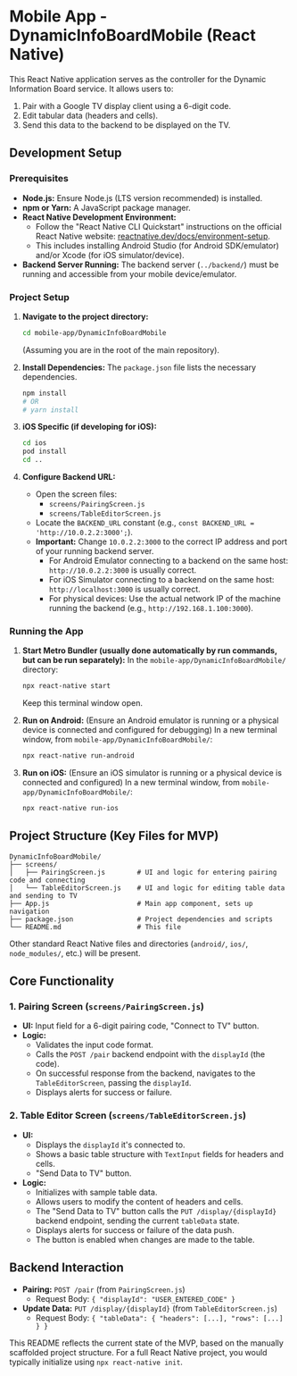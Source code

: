 # Mobile App - DynamicInfoBoardMobile (React Native)

This React Native application serves as the controller for the Dynamic Information Board service. It allows users to:
1.  Pair with a Google TV display client using a 6-digit code.
2.  Edit tabular data (headers and cells).
3.  Send this data to the backend to be displayed on the TV.

## Development Setup

### Prerequisites
*   **Node.js:** Ensure Node.js (LTS version recommended) is installed.
*   **npm or Yarn:** A JavaScript package manager.
*   **React Native Development Environment:**
    *   Follow the "React Native CLI Quickstart" instructions on the official React Native website: [reactnative.dev/docs/environment-setup](https://reactnative.dev/docs/environment-setup).
    *   This includes installing Android Studio (for Android SDK/emulator) and/or Xcode (for iOS simulator/device).
*   **Backend Server Running:** The backend server (`../backend/`) must be running and accessible from your mobile device/emulator.

### Project Setup
1.  **Navigate to the project directory:**
    ```bash
    cd mobile-app/DynamicInfoBoardMobile
    ```
    (Assuming you are in the root of the main repository).

2.  **Install Dependencies:**
    The `package.json` file lists the necessary dependencies.
    ```bash
    npm install
    # OR
    # yarn install
    ```

3.  **iOS Specific (if developing for iOS):**
    ```bash
    cd ios
    pod install
    cd ..
    ```

4.  **Configure Backend URL:**
    *   Open the screen files:
        *   `screens/PairingScreen.js`
        *   `screens/TableEditorScreen.js`
    *   Locate the `BACKEND_URL` constant (e.g., `const BACKEND_URL = 'http://10.0.2.2:3000';`).
    *   **Important:** Change `10.0.2.2:3000` to the correct IP address and port of your running backend server.
        *   For Android Emulator connecting to a backend on the same host: `http://10.0.2.2:3000` is usually correct.
        *   For iOS Simulator connecting to a backend on the same host: `http://localhost:3000` is usually correct.
        *   For physical devices: Use the actual network IP of the machine running the backend (e.g., `http://192.168.1.100:3000`).

### Running the App

1.  **Start Metro Bundler (usually done automatically by run commands, but can be run separately):**
    In the `mobile-app/DynamicInfoBoardMobile/` directory:
    ```bash
    npx react-native start
    ```
    Keep this terminal window open.

2.  **Run on Android:**
    (Ensure an Android emulator is running or a physical device is connected and configured for debugging)
    In a new terminal window, from `mobile-app/DynamicInfoBoardMobile/`:
    ```bash
    npx react-native run-android
    ```

3.  **Run on iOS:**
    (Ensure an iOS simulator is running or a physical device is connected and configured)
    In a new terminal window, from `mobile-app/DynamicInfoBoardMobile/`:
    ```bash
    npx react-native run-ios
    ```

## Project Structure (Key Files for MVP)

```
DynamicInfoBoardMobile/
├── screens/
│   ├── PairingScreen.js        # UI and logic for entering pairing code and connecting
│   └── TableEditorScreen.js    # UI and logic for editing table data and sending to TV
├── App.js                      # Main app component, sets up navigation
├── package.json                # Project dependencies and scripts
└── README.md                   # This file
```
Other standard React Native files and directories (`android/`, `ios/`, `node_modules/`, etc.) will be present.

## Core Functionality

### 1. Pairing Screen (`screens/PairingScreen.js`)
*   **UI:** Input field for a 6-digit pairing code, "Connect to TV" button.
*   **Logic:**
    *   Validates the input code format.
    *   Calls the `POST /pair` backend endpoint with the `displayId` (the code).
    *   On successful response from the backend, navigates to the `TableEditorScreen`, passing the `displayId`.
    *   Displays alerts for success or failure.

### 2. Table Editor Screen (`screens/TableEditorScreen.js`)
*   **UI:**
    *   Displays the `displayId` it's connected to.
    *   Shows a basic table structure with `TextInput` fields for headers and cells.
    *   "Send Data to TV" button.
*   **Logic:**
    *   Initializes with sample table data.
    *   Allows users to modify the content of headers and cells.
    *   The "Send Data to TV" button calls the `PUT /display/{displayId}` backend endpoint, sending the current `tableData` state.
    *   Displays alerts for success or failure of the data push.
    *   The button is enabled when changes are made to the table.

## Backend Interaction
*   **Pairing:** `POST /pair` (from `PairingScreen.js`)
    *   Request Body: `{ "displayId": "USER_ENTERED_CODE" }`
*   **Update Data:** `PUT /display/{displayId}` (from `TableEditorScreen.js`)
    *   Request Body: `{ "tableData": { "headers": [...], "rows": [...] } }`

This README reflects the current state of the MVP, based on the manually scaffolded project structure. For a full React Native project, you would typically initialize using `npx react-native init`.

